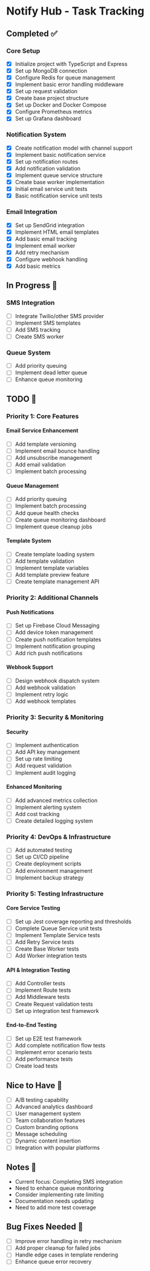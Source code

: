 # Notify Hub - Task Tracking

## Completed ✅

### Core Setup
- [x] Initialize project with TypeScript and Express
- [x] Set up MongoDB connection
- [x] Configure Redis for queue management
- [x] Implement basic error handling middleware
- [x] Set up request validation
- [x] Create base project structure
- [x] Set up Docker and Docker Compose
- [x] Configure Prometheus metrics
- [x] Set up Grafana dashboard

### Notification System
- [x] Create notification model with channel support
- [x] Implement basic notification service
- [x] Set up notification routes
- [x] Add notification validation
- [x] Implement queue service structure
- [x] Create base worker implementation
- [x] Initial email service unit tests
- [x] Basic notification service unit tests

### Email Integration
- [x] Set up SendGrid integration
- [x] Implement HTML email templates
- [x] Add basic email tracking
- [x] Implement email worker
- [x] Add retry mechanism
- [x] Configure webhook handling
- [x] Add basic metrics

## In Progress 🚧

### SMS Integration
- [ ] Integrate Twilio/other SMS provider
- [ ] Implement SMS templates
- [ ] Add SMS tracking
- [ ] Create SMS worker

### Queue System
- [ ] Add priority queuing
- [ ] Implement dead letter queue
- [ ] Enhance queue monitoring

## TODO 📝

### Priority 1: Core Features
#### Email Service Enhancement
- [ ] Add template versioning
- [ ] Implement email bounce handling
- [ ] Add unsubscribe management
- [ ] Add email validation
- [ ] Implement batch processing

#### Queue Management
- [ ] Add priority queuing
- [ ] Implement batch processing
- [ ] Add queue health checks
- [ ] Create queue monitoring dashboard
- [ ] Implement queue cleanup jobs

#### Template System
- [ ] Create template loading system
- [ ] Add template validation
- [ ] Implement template variables
- [ ] Add template preview feature
- [ ] Create template management API

### Priority 2: Additional Channels
#### Push Notifications
- [ ] Set up Firebase Cloud Messaging
- [ ] Add device token management
- [ ] Create push notification templates
- [ ] Implement notification grouping
- [ ] Add rich push notifications

#### Webhook Support
- [ ] Design webhook dispatch system
- [ ] Add webhook validation
- [ ] Implement retry logic
- [ ] Add webhook templates

### Priority 3: Security & Monitoring
#### Security
- [ ] Implement authentication
- [ ] Add API key management
- [ ] Set up rate limiting
- [ ] Add request validation
- [ ] Implement audit logging

#### Enhanced Monitoring
- [ ] Add advanced metrics collection
- [ ] Implement alerting system
- [ ] Add cost tracking
- [ ] Create detailed logging system

### Priority 4: DevOps & Infrastructure
- [ ] Add automated testing
- [ ] Set up CI/CD pipeline
- [ ] Create deployment scripts
- [ ] Add environment management
- [ ] Implement backup strategy

### Priority 5: Testing Infrastructure
#### Core Service Testing
- [ ] Set up Jest coverage reporting and thresholds
- [ ] Complete Queue Service unit tests
- [ ] Implement Template Service tests
- [ ] Add Retry Service tests
- [ ] Create Base Worker tests
- [ ] Add Worker integration tests

#### API & Integration Testing
- [ ] Add Controller tests
- [ ] Implement Route tests
- [ ] Add Middleware tests
- [ ] Create Request validation tests
- [ ] Set up integration test framework

#### End-to-End Testing
- [ ] Set up E2E test framework
- [ ] Add complete notification flow tests
- [ ] Implement error scenario tests
- [ ] Add performance tests
- [ ] Create load tests

## Nice to Have 🎯
- [ ] A/B testing capability
- [ ] Advanced analytics dashboard
- [ ] User management system
- [ ] Team collaboration features
- [ ] Custom branding options
- [ ] Message scheduling
- [ ] Dynamic content insertion
- [ ] Integration with popular platforms

## Notes 📝
- Current focus: Completing SMS integration
- Need to enhance queue monitoring
- Consider implementing rate limiting
- Documentation needs updating
- Need to add more test coverage

## Bug Fixes Needed 🐛
- [ ] Improve error handling in retry mechanism
- [ ] Add proper cleanup for failed jobs
- [ ] Handle edge cases in template rendering
- [ ] Enhance queue error recovery